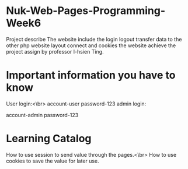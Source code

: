 # Nuk-Web-Pages-Programming-Week6
Project describe
The website include the login logout transfer data to the other php website layout connect and cookies the website achieve the project assign by professor I-hsien Ting.

# Important information you have to know
User login:<\br>
account-user
password-123
admin login:

account-admin
password-123
# Learning Catalog
How to use session to send value through the pages.<\br>
How to use cookies to save the value for later use.
